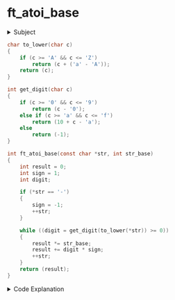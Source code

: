 # ft_atoi_base

<details>
  <summary>Subject</summary>

### Subject

     Assignment name  : ft_atoi_base
     Expected files   : ft_atoi_base.c
     Allowed functions: None
     --------------------------------------------------------------------------------

     Write a function that converts the string argument str (base N <= 16)
     to an integer (base 10) and returns it.

     The characters recognized in the input are: 0123456789abcdef
     Those are, of course, to be trimmed according to the requested base. For
     example, base 4 recognizes "0123" and base 16 recognizes "0123456789abcdef".

     Uppercase letters must also be recognized: "12fdb3" is the same as "12FDB3".

     Minus signs ('-') are interpreted only if they are the first character of the
     string.

     Your function must be declared as follows:

     int	ft_atoi_base(const char *str, int str_base);

</details>

```c showLineNumbers
char to_lower(char c)
{
    if (c >= 'A' && c <= 'Z')
        return (c + ('a' - 'A'));
    return (c);
}

int get_digit(char c)
{
    if (c >= '0' && c <= '9')
        return (c - '0');
    else if (c >= 'a' && c <= 'f')
        return (10 + c - 'a');
    else
        return (-1);
}

int ft_atoi_base(const char *str, int str_base)
{
    int result = 0;
    int sign = 1;
    int digit;

    if (*str == '-')
    {
        sign = -1;
        ++str;
    }

    while ((digit = get_digit(to_lower(*str)) >= 0))
    {
        result *= str_base;
        result += digit * sign;
        ++str;
    }
    return (result);
}
```

<details>
  <summary>Code Explanation</summary>

### Code Explanation

Works the same as "atoi", with a few differences

- `get_digit()` -> translates the character based of its range
  - if in range -> `c >= '0' && c <= '9'` -> subtract '0' (48) from the character to get the corresponding ascii value ('4' (52) - '0' (48) = 4)
  - if in range -> `c >= 'a' && c <= 'f'` -> subtract 'a' from the character to get the difference as a value (e.g. 'f' (102) - 'a' (97) = 5) and add 10 to it (15)
  - if the character is not within any of the ranges, then it is most likely the null-terminator which will cause the function to return -1, which then ends the loop
- **line 32:** multiples the result with the base so the next value can be added on the next line  
  e.g., 0 \* 10 = 0 -_next line_-> 0 + 4 = 4 -_next iteration_-> 4 \* 10 = 40 -_next line_-> 40 + 2 = 42
- **line 33:** add digit to result, the number is negatives, then all numbers need to be added as negatives

</details>
